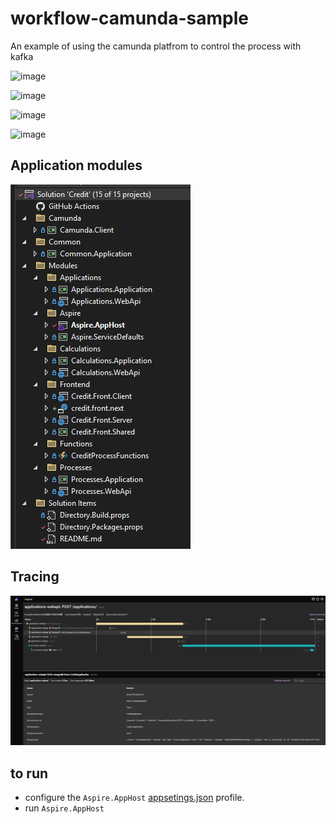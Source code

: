 # workflow-camunda-sample

An example of using the camunda platfrom to control the process with kafka

![image](https://github.com/user-attachments/assets/6a019fac-a810-4fed-aa99-1fad2e04855c)


![image](https://github.com/user-attachments/assets/7b98b515-1df0-415a-acee-0702c6dd4322)

![image](https://github.com/user-attachments/assets/9360440f-79ab-477f-a4b6-363be6d989ac)

![image](https://github.com/user-attachments/assets/b0805838-2ca2-4578-9d88-82662c987085)


## Application modules
![image](./img/Modules.png)

## Tracing
![image](./img/Traces.png)

## to run
* configure the `Aspire.AppHost` [appsetings.json](\Modules\Aspire\Aspire\Aspire.AppHost\appsettings.json) profile. 
* run `Aspire.AppHost`
